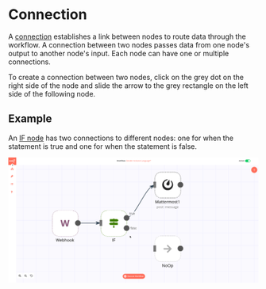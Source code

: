 # Connection

A [connection](../../reference/glossary.md#connection) establishes a link between nodes to route data through the workflow. A connection between two nodes passes data from one node's output to another node's input. Each node can have one or multiple connections. 

To create a connection between two nodes, click on the grey dot on the right side of the node and slide the arrow to the grey rectangle on the left side of the following node.  

## Example

An [IF node](../../nodes/nodes-library/core-nodes/If/README.md) has two connections to different nodes: one for when the statement is true and one for  when the statement is false.

![Connection](../images/Connection_ifnode.gif)
